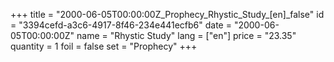 +++
title = "2000-06-05T00:00:00Z_Prophecy_Rhystic_Study_[en]_false"
id = "3394cefd-a3c6-4917-8f46-234e441ecfb6"
date = "2000-06-05T00:00:00Z"
name = "Rhystic Study"
lang = ["en"]
price = "23.35"
quantity = 1
foil = false
set = "Prophecy"
+++
